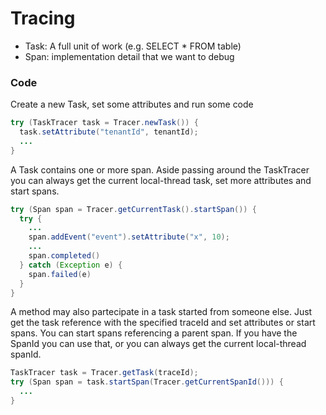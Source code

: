# Tracing

- Task: A full unit of work (e.g. SELECT * FROM table)
- Span: implementation detail that we want to debug


### Code
Create a new Task, set some attributes and run some code
```java
try (TaskTracer task = Tracer.newTask()) {
  task.setAttribute("tenantId", tenantId);
  ...
}
```

A Task contains one or more span. Aside passing around the TaskTracer you can always get the current local-thread task, set more attributes and start spans.
```java
try (Span span = Tracer.getCurrentTask().startSpan()) {
  try {
    ...
    span.addEvent("event").setAttribute("x", 10);
    ...
    span.completed()
  } catch (Exception e) {
    span.failed(e)
  }
}
```

A method may also partecipate in a task started from someone else. Just get the task reference with the specified traceId and set attributes or start spans. You can start spans referencing a parent span. If you have the SpanId you can use that, or you can always get the current local-thread spanId.
```java
TaskTracer task = Tracer.getTask(traceId);
try (Span span = task.startSpan(Tracer.getCurrentSpanId())) {
  ...
}
```